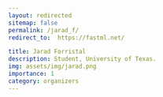 ```yaml
---
layout: redirected
sitemap: false
permalink: /jarad_f/
redirect_to:  https://fastml.net/

title: Jarad Forristal
description: Student, University of Texas.
img: assets/img/jarad.png
importance: 1
category: organizers
---
```

